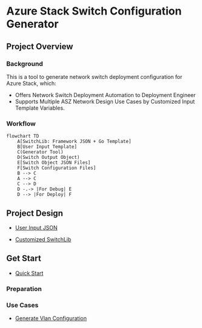 # Azure Stack Switch Configuration Generator

## Project Overview

### Background

This is a tool to generate network switch deployment configuration for Azure Stack, which:

- Offers Network Switch Deployment Automation to Deployment Engineer
- Supports Multiple ASZ Network Design Use Cases by Customized Input Template Variables.

### Workflow

```mermaid
flowchart TD
    A[SwitchLib: Framework JSON + Go Template]
    B[User Input Template]
    C(Generator Tool)
    D(Switch Output Object)
    E[Switch Object JSON Files]
    F[Switch Configuration Files]
    B --> C
    A --> C
    C --> D
    D -.-> |For Debug| E
    D --> |For Deploy| F
```

## Project Design

- [User Input JSON](docs/User_Input_Json.md)

- [Customized SwitchLib](docs/Customized_SwitchLib.md)

## Get Start

- [Quick Start](docs/Quick_Start.md)

### Preparation

### Use Cases

- [Generate Vlan Configuration](docs/Generate_Vlan_Config.md)
